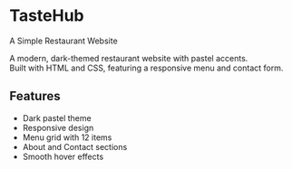 # TasteHub
A Simple Restaurant Website

A modern, dark-themed restaurant website with pastel accents.  
Built with HTML and CSS, featuring a responsive menu and contact form.

## Features
- Dark pastel theme
- Responsive design
- Menu grid with 12 items
- About and Contact sections
- Smooth hover effects


